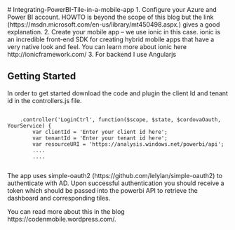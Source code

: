 <html>
<head></head>
<body>
# Integrating-PowerBI-Tile-in-a-mobile-app
1. Configure  your Azure and Power BI account. HOWTO is beyond the scope of this blog but the link (https://msdn.microsoft.com/en-us/library/mt450498.aspx.) gives a good explanation.
2. Create your mobile app – we use ionic in this case. ionic is an incredible front-end SDK for creating hybrid mobile apps that have a very native look and feel. You can learn more about ionic here http://ionicframework.com/
3. For backend I use Angularjs

<h2>Getting Started</h2>
<p>
In order to get started download the code and plugin the client Id and tenant id in the controllers.js file.
</p> 
<pre>
<code>
	.controller('LoginCtrl', function($scope, $state, $cordovaOauth, YourService) {
	    var clientId = 'Enter your client id here';
	  	var tenantId = 'Enter your tenant id here';	
	  	var resourceURI = 'https://analysis.windows.net/powerbi/api';
	  	....
	  	....
	</code>
</pre>

<p>
The app uses simple-oauth2 (https://github.com/lelylan/simple-oauth2) to authenticate with AD. Upon successful authentication you should receive a token which should be passed into the powerbi API to retrieve the dashboard and corresponding tiles.
</p>

<p>You can read more about this in the blog https://codenmobile.wordpress.com/.</p>

</body>
</html>